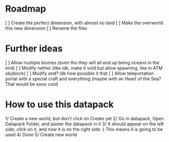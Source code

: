 # Roadmap

[ ] Create the perfect dimension, with almost no land
[ ] Make the overworld this new dimension
[ ] Rename the files

# Further ideas

[ ] Allow multiple biomes (even tho they will all end up being oceans in the end)
[ ] Modify nether (like idk, make it void but allow spawning, like in ATM skyblock)
[ ] Modify end? Idk how possible it that
[ ] Allow teleportation portal with a special craft and everything (maybe with an Heart of the Sea? That would be sooo cool)



# How to use this datapack

1/ Create a new world, but don't click on Create yet
2/ Go in datapack, Open Datapack Folder, and paster the datapack in it
3/ It should appear on the left side; click on it, and now it is on the right side :) This means it is going to be used
4/ Done
5/ Create new world
